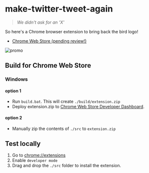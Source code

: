 # make-twitter-tweet-again
> *We didn't ask for an 'X'*

So here's a Chrome browser extension to bring back the bird logo!
- [Chrome Web Store (pending review!)](https://chrome.google.com/webstore/detail/)

![promo](https://github.com/jasbanza/make-twitter-tweet-again/assets/1925470/fc0daf9e-b399-4057-a362-d57b3801e4c8)

## Build for Chrome Web Store

### Windows
#### option 1
- Run `build.bat`. This will create `./build/extension.zip`
- Deploy extension.zip to [Chrome Web Store Developer Dashboard](https://chrome.google.com/webstore/devconsole/).
#### option 2
- Manually zip the contents of `./src` to `extension.zip`

## Test locally

1. Go to [chrome://extensions](chrome://extensions) 
2. Enable `developer mode`
3. Drag and drop the `./src` folder to install the extension.
